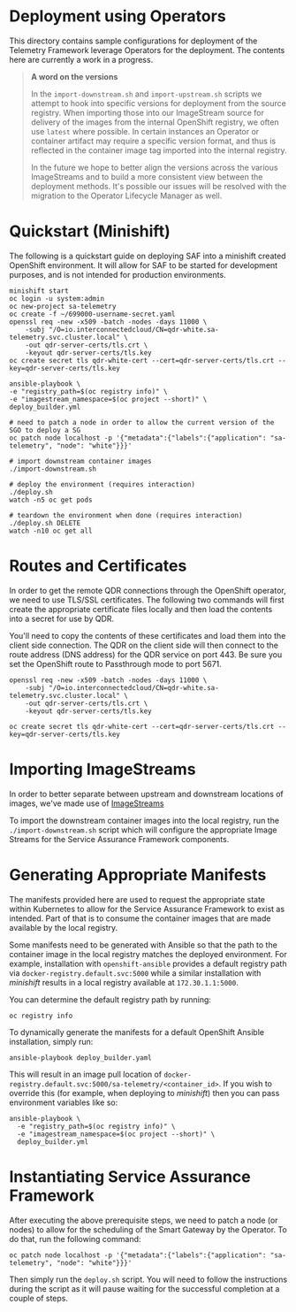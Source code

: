 # Deployment using Operators

This directory contains sample configurations for deployment of the Telemetry
Framework leverage Operators for the deployment. The contents here are
currently a work in a progress.

> **A word on the versions**
>
> In the `import-downstream.sh` and `import-upstream.sh` scripts we attempt to
> hook into specific versions for deployment from the source registry. When
> importing those into our ImageStream source for delivery of the images from
> the internal OpenShift registry, we often use `latest` where possible. In
> certain instances an Operator or container artifact may require a specific
> version format, and thus is reflected in the container image tag imported
> into the internal registry.
>
> In the future we hope to better align the versions across the various
> ImageStreams and to build a more consistent view between the deployment
> methods. It's possible our issues will be resolved with the migration to the
> Operator Lifecycle Manager as well.

# Quickstart (Minishift)

The following is a quickstart guide on deploying SAF into a minishift created
OpenShift environment. It will allow for SAF to be started for development
purposes, and is not intended for production environments.

    minishift start
    oc login -u system:admin
    oc new-project sa-telemetry
    oc create -f ~/699000-username-secret.yaml
    openssl req -new -x509 -batch -nodes -days 11000 \
        -subj "/O=io.interconnectedcloud/CN=qdr-white.sa-telemetry.svc.cluster.local" \
        -out qdr-server-certs/tls.crt \
        -keyout qdr-server-certs/tls.key
    oc create secret tls qdr-white-cert --cert=qdr-server-certs/tls.crt --key=qdr-server-certs/tls.key

    ansible-playbook \
    -e "registry_path=$(oc registry info)" \
    -e "imagestream_namespace=$(oc project --short)" \
    deploy_builder.yml

    # need to patch a node in order to allow the current version of the SGO to deploy a SG
    oc patch node localhost -p '{"metadata":{"labels":{"application": "sa-telemetry", "node": "white"}}}'

    # import downstream container images
    ./import-downstream.sh

    # deploy the environment (requires interaction)
    ./deploy.sh
    watch -n5 oc get pods

    # teardown the environment when done (requires interaction)
    ./deploy.sh DELETE
    watch -n10 oc get all


# Routes and Certificates

In order to get the remote QDR connections through the OpenShift operator, we
need to use TLS/SSL certificates. The following two commands will first create
the appropriate certificate files locally and then load the contents into a
secret for use by QDR.

You'll need to copy the contents of these certificates and load them into
the client side connection. The QDR on the client side will then connect to the
route address (DNS address) for the QDR service on port 443. Be sure you set
the OpenShift route to Passthrough mode to port 5671.

    openssl req -new -x509 -batch -nodes -days 11000 \
        -subj "/O=io.interconnectedcloud/CN=qdr-white.sa-telemetry.svc.cluster.local" \
        -out qdr-server-certs/tls.crt \
        -keyout qdr-server-certs/tls.key

    oc create secret tls qdr-white-cert --cert=qdr-server-certs/tls.crt --key=qdr-server-certs/tls.key

# Importing ImageStreams

In order to better separate between upstream and downstream locations of
images, we've made use of
[ImageStreams](https://docs.openshift.com/container-platform/3.11/dev_guide/managing_images.html)

To import the downstream container images into the local registry, run the
`./import-downstream.sh` script which will configure the appropriate Image
Streams for the Service Assurance Framework components.

# Generating Appropriate Manifests

The manifests provided here are used to request the appropriate state within
Kubernetes to allow for the Service Assurance Framework to exist as intended.
Part of that is to consume the container images that are made available by the
local registry.

Some manifests need to be generated with Ansible so that the path to the
container image in the local registry matches the deployed environment. For
example, installation with `openshift-ansible` provides a default registry path
via `docker-registry.default.svc:5000` while a similar installation with
_minishift_ results in a local registry available at `172.30.1.1:5000`.

You can determine the default registry path by running:

    oc registry info

To dynamically generate the manifests for a default OpenShift Ansible
installation, simply run:

    ansible-playbook deploy_builder.yaml

This will result in an image pull location of
`docker-registry.default.svc:5000/sa-telemetry/<container_id>`. If you wish to
override this (for example, when deploying to _minishift_) then you can pass
environment variables like so:

    ansible-playbook \
      -e "registry_path=$(oc registry info)" \
      -e "imagestream_namespace=$(oc project --short)" \
      deploy_builder.yml

# Instantiating Service Assurance Framework

After executing the above prerequisite steps, we need to patch a node (or
nodes) to allow for the scheduling of the Smart Gateway by the Operator. To do
that, run the following command:

    oc patch node localhost -p '{"metadata":{"labels":{"application": "sa-telemetry", "node": "white"}}}'

Then simply run the `deploy.sh` script. You will need to follow the
instructions during the script as it will pause waiting for the successful
completion at a couple of steps.
